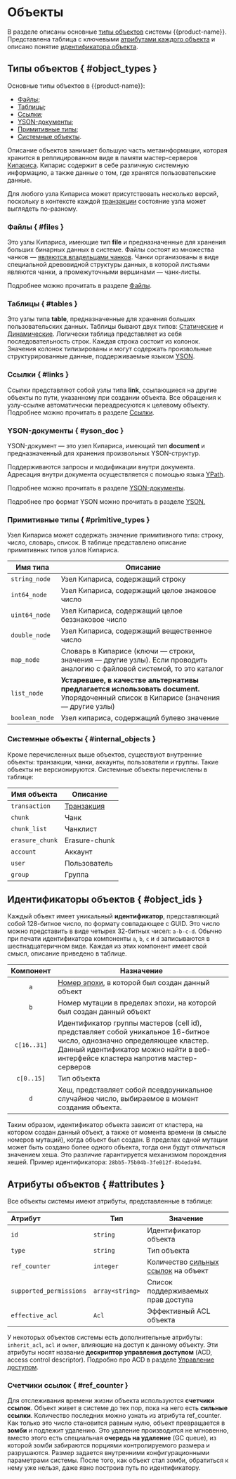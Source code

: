 # Объекты

В разделе описаны основные [типы объектов](../../../user-guide/storage/objects.md#object_types) системы {{product-name}}. Представлена таблица с ключевыми [атрибутами каждого объекта](../../../user-guide/storage/objects.md#attributes) и описано понятие [идентификатора объекта](../../../user-guide/storage/objects.md#object_ids).

## Типы объектов { #object_types }

Основные типы объектов в {{product-name}}:

* [Файлы](../../../user-guide/storage/objects.md#files);
* [Таблицы](../../../user-guide/storage/objects.md#tables);
* [Ссылки](../../../user-guide/storage/objects.md#links);
* [YSON-документы](../../../user-guide/storage/objects.md#yson_doc);
* [Примитивные типы](../../../user-guide/storage/objects.md#primitive_types);
* [Системные объекты](#internal_objects).

Описание объектов занимает большую часть метаинформации, которая хранится в реплицированном виде в памяти мастер-серверов [Кипариса](../../../user-guide/storage/cypress.md). Кипарис содержит в себе различную системную информацию, а также данные о том, где хранятся пользовательские данные.

Для любого узла Кипариса может присутствовать несколько версий, поскольку в контексте каждой [транзакции](../../../user-guide/storage/transactions.md) состояние узла может выглядеть по-разному.

### Файлы { #files }

Это узлы Кипариса, имеющие тип **file** и предназначенные для хранения больших бинарных данных в системе.
Файлы состоят из множества чанков — [являются владельцами чанков](../../../user-guide/storage/chunks.md#attributes).
Чанки организованы в виде специальной древовидной структуры данных, в которой листьями являются чанки, а промежуточными вершинами — чанк-листы.

Подробнее можно прочитать в разделе [Файлы](../../../user-guide/storage/files.md).

### Таблицы { #tables }

Это узлы типа **table**, предназначенные для хранения больших пользовательских данных. Таблицы бывают двух типов: [Статические](../../../user-guide/storage/static-tables.md) и [Динамические](../../../user-guide/dynamic-tables/overview.md). Логически таблица представляет из себя последовательность строк. Каждая строка состоит из колонок.
Значения колонок типизированы и могут содержать произвольные структурированные данные, поддерживаемые языком [YSON](../../../user-guide/storage/yson.md).

### Ссылки { #links }

Ссылки представляют собой узлы типа **link**, ссылающиеся на другие объекты по пути, указанному при создании объекта.
Все обращения к узлу-ссылке автоматически переадресуются к целевому объекту.
Подробнее можно прочитать в разделе [Ссылки](../../../user-guide/storage/links.md).

### YSON-документы { #yson_doc }

YSON-документ — это узел Кипариса, имеющий тип  **document** и предназначенный для хранения произвольных YSON-структур.

Поддерживаются запросы и модификации внутри документа. Адресация внутри документа осуществляется с помощью языка [YPath](../../../user-guide/storage/ypath.md).

Подробнее можно прочитать в разделе [YSON-документы](../../../user-guide/storage/yson-docs.md).

Подробнее про формат YSON можно прочитать в разделе [YSON.](../../../user-guide/storage/yson.md)

### Примитивные типы { #primitive_types }

Узел Кипариса может содержать значение примитивного типа: строку, число, словарь, список. В таблице представлено описание примитивных типов узлов Кипариса.

|Имя типа        |Описание						   |
| -------------- | --------------------------------|
| `string_node`  | Узел Кипариса, содержащий строку |
| `int64_node`   | Узел Кипариса, содержащий целое знаковое число |
| `uint64_node`  | Узел Кипариса, содержащий целое беззнаковое число |
| `double_node`  | Узел Кипариса, содержащий вещественное число |
| `map_node`     | Словарь в Кипарисе (ключи — строки, значения — другие узлы). Если проводить аналогию с файловой системой, то это каталог |
| `list_node`    | **Устаревшее, в качестве альтернативы предлагается использовать document.** Упорядоченный список в Кипарисе (значения — другие узлы) |
| `boolean_node` | Узел кипариса, содержащий булево значение |

### Системные объекты { #internal_objects }

Кроме перечисленных выше объектов, существуют внутренние объекты: транзакции, чанки, аккаунты, пользователи и группы. Такие объекты не версионируются.
Системные объекты перечислены в таблице:

| Имя объекта    | Описание                                                     |
| -------------- | ------------------------------------------------------------ |
| `transaction`   | [Транзакция](../../../user-guide/storage/transactions.md) |
| `chunk`   | Чанк           |
| `chunk_list`  | Чанклист    |
| `erasure_chunk`  | Erasure-chunk |
| `account`     | Аккаунт |
| `user`    | Пользователь |
| `group` | Группа |

## Идентификаторы объектов { #object_ids }

Каждый объект имеет уникальный **идентификатор**, представляющий собой 128-битное число, по формату совпадающее с GUID. Это число можно представить в виде четырех 32-битных чисел: `a-b-c-d`. Обычно при печати идентификатора компоненты `a`, `b`, `c` и `d` записываются в шестнадцатеричном виде. Каждая из этих компонент имеет свой смысл, описание приведено в таблице.

|  Компонент  | Назначение                                                   |
| :---------: | ------------------------------------------------------------ |
|     `a`     | [Номер эпохи](https://ru.wikipedia.org/wiki/Unix-время), в которой был создан данный объект |
|     `b`     | Номер мутации в пределах эпохи, на которой был создан данный объект |
| `c[16..31]` | Идентификатор группы мастеров (cell id), представляет собой уникальное 16-битное число, однозначно определяющее кластер. Данный идентификатор можно найти в веб-интерфейсе кластера напротив мастер-серверов |
| `c[0..15]`  | Тип объекта                                                  |
|     `d`     | Хеш, представляет собой псевдоуникальное случайное число, выбираемое в момент создания объекта. |

Таким образом, идентификатор объекта зависит от кластера, на котором создан данный объект, а также от момента времени (в смысле номеров мутаций), когда объект был создан. В пределах одной мутации может быть создано более одного объекта, тогда они будут отличаться значением хеша. Это различие гарантируется механизмом порождения хешей. Пример идентификатора: `28bb5-75b04b-3fe012f-8b4eda94`.

## Атрибуты объектов { #attributes }

Все объекты системы имеют атрибуты, представленные в таблице:

| **Атрибут**             | **Тип**         | **Значение**                                              |
| :---------------------- | --------------- | --------------------------------------------------------- |
| `id`                    | `string`        | Идентификатор объекта                                     |
| `type`                  | `string`        | Тип объекта                                               |
| `ref_counter`           | `integer`       | Количество [сильных ссылок](../../../user-guide/storage/objects.md#ref_counter) на объект   |
| `supported_permissions` | `array<string>` | Список поддерживаемых прав доступа                        |
| `effective_acl`         | `Acl`           | Эффективный ACL объекта                                   |

У некоторых объектов системы есть дополнительные атрибуты: `inherit_acl`, `acl` и `owner`, влияющие на доступ к данному объекту. Эти атрибуты носят название **дескриптор управления доступом** (ACD, access control descriptor). Подробно про ACD в разделе [Управление доступом](../../../user-guide/storage/access-control.md).

### Счетчики ссылок { #ref_counter }

Для отслеживания времени жизни объекта используются **счетчики ссылок**. Объект живет в системе до тех пор, пока на него есть **сильные ссылки**. Количество последних можно узнать из атрибута ref_counter. Как только это число становится равным нулю, объект превращается в **зомби** и подлежит удалению. Это удаление производится не мгновенно, вместо этого есть специальная **очередь на удаление** (GC queue), из которой зомби забираются порциями контролируемого размера и разрушаются. Размер задается внутренними конфигурационными параметрами системы. После того, как объект стал зомби, обратиться к нему уже нельзя, даже явно построив путь по идентификатору.

